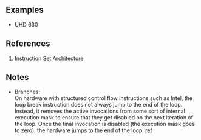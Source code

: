 
## Examples

* UHD 630

## References

1. [Instruction Set Architecture](https://software.intel.com/sites/default/files/managed/89/92/Intel-Graphics-Architecture-ISA-and-microarchitecture.pdf)

## Notes

* Branches:<br/>
On hardware with structured control flow instructions such as Intel, the loop break instruction does not always jump to the end of the loop. Instead, it removes the active invocations from some sort of internal execution mask to ensure that they get disabled on the next iteration of the loop. Once the final invocation is disabled (the execution mask goes to zero), the hardware jumps to the end of the loop. [ref](https://www.collabora.com/news-and-blog/blog/2024/04/25/re-converging-control-flow-on-nvidia-gpus/)
